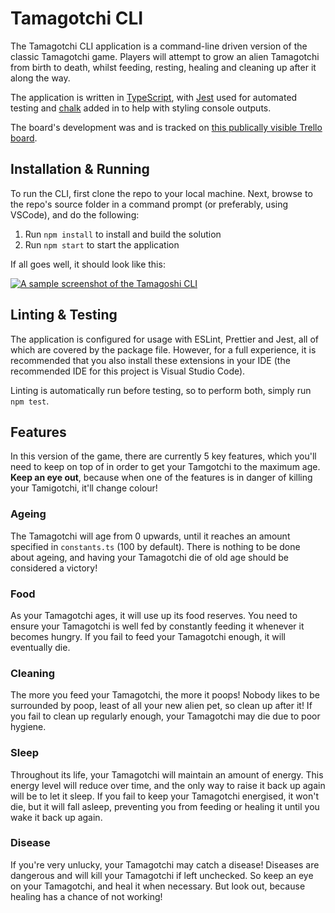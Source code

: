 # Tamagotchi CLI

The Tamagotchi CLI application is a command-line driven version of the classic Tamagotchi game. Players will attempt to grow an alien Tamagotchi from birth to death, whilst feeding, resting, healing and cleaning up after it along the way.

The application is written in [TypeScript](https://github.com/microsoft/TypeScript 'TypeScript'), with [Jest](https://github.com/facebook/jest 'Jest') used for automated testing and [chalk](https://github.com/chalk/chalk 'chalk') added in to help with styling console outputs.

The board's development was and is tracked on [this publically visible Trello board](https://trello.com/b/Gkbecsav/tamagotchi 'this publically visible Trello board').

## Installation & Running

To run the CLI, first clone the repo to your local machine. Next, browse to the repo's source folder in a command prompt (or preferably, using VSCode), and do the following:

1. Run `npm install` to install and build the solution
2. Run `npm start` to start the application

If all goes well, it should look like this:

[![A sample screenshot of the Tamagoshi CLI](https://i.imgur.com/evAZjvS.png 'A sample screenshot of the Tamagoshi CLI')](https://i.imgur.com/evAZjvS.png 'A sample screenshot of the Tamagoshi CLI')

## Linting & Testing

The application is configured for usage with ESLint, Prettier and Jest, all of which are covered by the package file. However, for a full experience, it is recommended that you also install these extensions in your IDE (the recommended IDE for this project is Visual Studio Code).

Linting is automatically run before testing, so to perform both, simply run `npm test`.

## Features

In this version of the game, there are currently 5 key features, which you'll need to keep on top of in order to get your Tamgotchi to the maximum age. **Keep an eye out**, because when one of the features is in danger of killing your Tamigotchi, it'll change colour!

### Ageing

The Tamagotchi will age from 0 upwards, until it reaches an amount specified in `constants.ts` (100 by default). There is nothing to be done about ageing, and having your Tamagotchi die of old age should be considered a victory!

### Food

As your Tamagotchi ages, it will use up its food reserves. You need to ensure your Tamagotchi is well fed by constantly feeding it whenever it becomes hungry. If you fail to feed your Tamagotchi enough, it will eventually die.

### Cleaning

The more you feed your Tamagotchi, the more it poops! Nobody likes to be surrounded by poop, least of all your new alien pet, so clean up after it! If you fail to clean up regularly enough, your Tamagotchi may die due to poor hygiene.

### Sleep

Throughout its life, your Tamagotchi will maintain an amount of energy. This energy level will reduce over time, and the only way to raise it back up again will be to let it sleep. If you fail to keep your Tamagotchi energised, it won't die, but it will fall asleep, preventing you from feeding or healing it until you wake it back up again.

### Disease

If you're very unlucky, your Tamagotchi may catch a disease! Diseases are dangerous and will kill your Tamagotchi if left unchecked. So keep an eye on your Tamagotchi, and heal it when necessary. But look out, because healing has a chance of not working!
